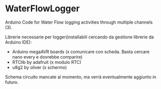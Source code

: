# WaterFlowLogger
 Arduino Code for Water Flow logging activities through multiple channels (3).
 
 Librerie necessarie per logger(installabili cercando da gestione librerie da Arduino IDE):
- Arduino megaAVR boards (x comunicare con scheda. Basta cercare nano every e dovrebbe comparire)
- RTClib by adafruit (x modulo RTC)
- u8g2 by oliver (x schermo)

 Schema circuito mancate al momento, ma verrà eventualmente aggiunto in futuro.
